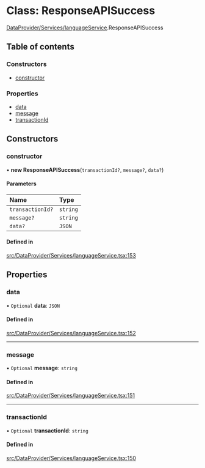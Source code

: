 # Class: ResponseAPISuccess

[DataProvider/Services/languageService](../wiki/DataProvider.Services.languageService).ResponseAPISuccess

## Table of contents

### Constructors

- [constructor](../wiki/DataProvider.Services.languageService.ResponseAPISuccess#constructor)

### Properties

- [data](../wiki/DataProvider.Services.languageService.ResponseAPISuccess#data)
- [message](../wiki/DataProvider.Services.languageService.ResponseAPISuccess#message)
- [transactionId](../wiki/DataProvider.Services.languageService.ResponseAPISuccess#transactionid)

## Constructors

### constructor

• **new ResponseAPISuccess**(`transactionId?`, `message?`, `data?`)

#### Parameters

| Name | Type |
| :------ | :------ |
| `transactionId?` | `string` |
| `message?` | `string` |
| `data?` | `JSON` |

#### Defined in

[src/DataProvider/Services/languageService.tsx:153](https://github.com/94briel/VariaMosPLE/blob/0611efd/src/DataProvider/Services/languageService.tsx#L153)

## Properties

### data

• `Optional` **data**: `JSON`

#### Defined in

[src/DataProvider/Services/languageService.tsx:152](https://github.com/94briel/VariaMosPLE/blob/0611efd/src/DataProvider/Services/languageService.tsx#L152)

___

### message

• `Optional` **message**: `string`

#### Defined in

[src/DataProvider/Services/languageService.tsx:151](https://github.com/94briel/VariaMosPLE/blob/0611efd/src/DataProvider/Services/languageService.tsx#L151)

___

### transactionId

• `Optional` **transactionId**: `string`

#### Defined in

[src/DataProvider/Services/languageService.tsx:150](https://github.com/94briel/VariaMosPLE/blob/0611efd/src/DataProvider/Services/languageService.tsx#L150)
